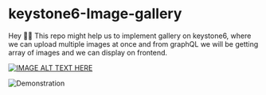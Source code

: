 # keystone6-Image-gallery

Hey 👋🏼
This repo might help us to implement gallery on keystone6, where we can upload multiple images at once and from graphQL we will be getting array of images and we can display on frontend.


[![IMAGE ALT TEXT HERE](https://img.youtube.com/vi/XsYUYSnEVZ4/0.jpg)](https://www.youtube.com/watch?v=XsYUYSnEVZ4)



![Demonstration](https://i.imgur.com/9eUCN6e.gif)

